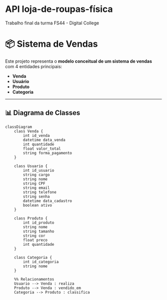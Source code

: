 ﻿# API loja-de-roupas-física

Trabalho final da turma FS44 - Digital College

# 📦 Sistema de Vendas

Este projeto representa o **modelo conceitual de um sistema de vendas** com 4 entidades principais:  
- **Venda**  
- **Usuário**  
- **Produto**  
- **Categoria**  

---

## 📊 Diagrama de Classes

```mermaid
classDiagram
    class Venda {
        int id_venda
        datetime data_venda
        int quantidade
        float valor_total
        string forma_pagamento
    }

    class Usuario {
        int id_usuario
        string cargo
        string nome
        string CPF
        string email
        string telefone
        string senha
        datetime data_cadastro
        boolean ativo
    }

    class Produto {
        int id_produto
        string nome
        string tamanho
        string cor
        float preco
        int quantidade
    }

    class Categoria {
        int id_categoria
        string nome
    }

    %% Relacionamentos
    Usuario --> Venda : realiza
    Produto --> Venda : vendido_em
    Categoria --> Produto : classifica

